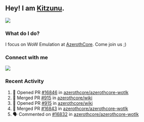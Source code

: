## Hey! I am [Kitzunu](https://Github.com/Kitzunu).

<!--<a href="https://github-readme-stats.kitzunu.vercel.app/api?username=Kitzunu&show_icons=true&theme=dark">
  <img align="center" src="https://github-readme-stats.kitzunu.vercel.app/api?username=Kitzunu&show_icons=true&theme=dark" />
</a>-->
<a href="https://github-readme-stats.kitzunu.vercel.app/api?username=Kitzunu&show_icons=true&theme=dark">
  <img align="center" src="https://github-readme-stats.vercel.app/api/top-langs/?username=Kitzunu&layout=compact&theme=dark" />
</a>

### What do I do?

I focus on WoW Emulation at [AzerothCore](https://Github.com/AzerothCore). Come join us ;)

### Connect with me
[![](https://img.shields.io/badge/AzerothCore%20Discord-Connect%20with%20me!-green)](https://discord.com/invite/gkt4y2x)

### Recent Activity

<!--START_SECTION:activity-->
1. 💪 Opened PR [#16846](https://github.com/azerothcore/azerothcore-wotlk/pull/16846) in [azerothcore/azerothcore-wotlk](https://github.com/azerothcore/azerothcore-wotlk)
2. 🎉 Merged PR [#915](https://github.com/azerothcore/wiki/pull/915) in [azerothcore/wiki](https://github.com/azerothcore/wiki)
3. 💪 Opened PR [#915](https://github.com/azerothcore/wiki/pull/915) in [azerothcore/wiki](https://github.com/azerothcore/wiki)
4. 🎉 Merged PR [#16843](https://github.com/azerothcore/azerothcore-wotlk/pull/16843) in [azerothcore/azerothcore-wotlk](https://github.com/azerothcore/azerothcore-wotlk)
5. 🗣 Commented on [#16832](https://github.com/azerothcore/azerothcore-wotlk/pull/16832#issuecomment-1656698132) in [azerothcore/azerothcore-wotlk](https://github.com/azerothcore/azerothcore-wotlk)
<!--END_SECTION:activity-->
